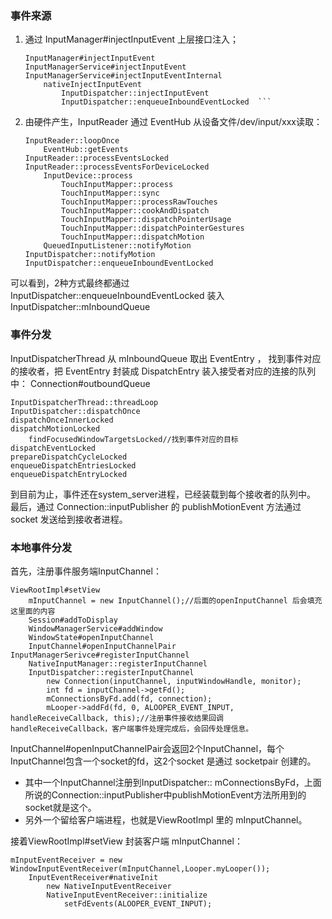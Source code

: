 ### 事件来源
1. 通过 InputManager#injectInputEvent 上层接口注入；

	```
	InputManager#injectInputEvent
	InputManagerService#injectInputEvent
	InputManagerService#injectInputEventInternal
		nativeInjectInputEvent
			InputDispatcher::injectInputEvent
			InputDispatcher::enqueueInboundEventLocked	```

2. 由硬件产生，InputReader 通过 EventHub 从设备文件/dev/input/xxx读取：  
	
	```
	InputReader::loopOnce  
		EventHub::getEvents
	InputReader::processEventsLocked   
	InputReader::processEventsForDeviceLocked   
		InputDevice::process  
			TouchInputMapper::process   
			TouchInputMapper::sync   
			TouchInputMapper::processRawTouches   
			TouchInputMapper::cookAndDispatch   
			TouchInputMapper::dispatchPointerUsage
			TouchInputMapper::dispatchPointerGestures
			TouchInputMapper::dispatchMotion
		QueuedInputListener::notifyMotion
	InputDispatcher::notifyMotion
	InputDispatcher::enqueueInboundEventLocked
	```
	
		
可以看到，2种方式最终都通过 InputDispatcher::enqueueInboundEventLocked 装入 InputDispatcher::mInboundQueue


### 事件分发

InputDispatcherThread 从 mInboundQueue 取出 EventEntry ， 找到事件对应的接收者，把 EventEntry 封装成 DispatchEntry 装入接受者对应的连接的队列中： Connection#outboundQueue

```
InputDispatcherThread::threadLoop
InputDispatcher::dispatchOnce
dispatchOnceInnerLocked
dispatchMotionLocked
	findFocusedWindowTargetsLocked//找到事件对应的目标
dispatchEventLocked
prepareDispatchCycleLocked
enqueueDispatchEntriesLocked
enqueueDispatchEntryLocked
```
		

到目前为止，事件还在system_server进程，已经装载到每个接收者的队列中。
最后，通过 Connection::inputPublisher 的 publishMotionEvent 方法通过 socket 发送给到接收者进程。


### 本地事件分发

首先，注册事件服务端InputChannel：

```
ViewRootImpl#setView  
	mInputChannel = new InputChannel();//后面的openInputChannel 后会填充这里面的内容  
	Session#addToDisplay  
	WindowManagerService#addWindow  
	WindowState#openInputChannel  
	InputChannel#openInputChannelPair	  	InputManagerSerivce#registerInputChannel  
	NativeInputManager::registerInputChannel  
	InputDispatcher::registerInputChannel  
		new Connection(inputChannel, inputWindowHandle, monitor);  
	 	int fd = inputChannel->getFd();
	 	mConnectionsByFd.add(fd, connection);
	 	mLooper->addFd(fd, 0, ALOOPER_EVENT_INPUT, handleReceiveCallback, this);//注册事件接收结果回调 handleReceiveCallback，客户端事件处理完成后，会回传处理信息。
```

InputChannel#openInputChannelPair会返回2个InputChannel，每个InputChannel包含一个socket的fd，这2个socket 是通过 socketpair 创建的。 
 
   * 其中一个InputChannel注册到InputDispatcher:: mConnectionsByFd，上面所说的Connection::inputPublisher中publishMotionEvent方法所用到的socket就是这个。
   * 另外一个留给客户端进程，也就是ViewRootImpl 里的 mInputChannel。

接着ViewRootImpl#setView 封装客户端 mInputChannel：

```
mInputEventReceiver = new WindowInputEventReceiver(mInputChannel,Looper.myLooper());  
	InputEventReceiver#nativeInit  
		new NativeInputEventReceiver  
		NativeInputEventReceiver::initialize  
			setFdEvents(ALOOPER_EVENT_INPUT);
```

                
	
	
	
	
	
	
	
	
	